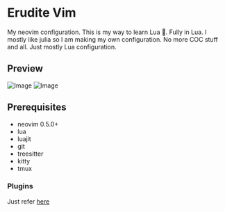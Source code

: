 # Erudite Vim

My neovim configuration. This is my way to learn Lua 🌙. Fully in Lua. I mostly like julia so I am making my own configuration. No more COC stuff and all. Just mostly Lua configuration.

## Preview
![Image](https://github.com/uncomfyhalomacro/erudite-vim/blob/main/screenshots/dashboard.png)
![Image](https://github.com/uncomfyhalomacro/erudite-vim/blob/main/screenshots/rust_julia.png)

## Prerequisites

- neovim 0.5.0+
- lua
- luajit
- git
- treesitter
- kitty
- tmux

### Plugins

Just refer [here](https://github.com/uncomfyhalomacro/erudite-vim/blob/main/lua/plugins.lua)
